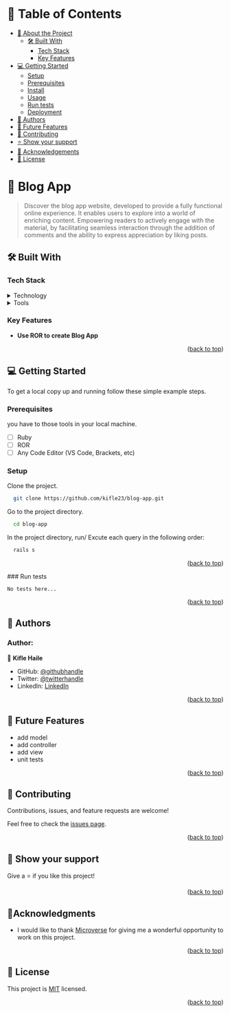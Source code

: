 <a name="readme-top"></a>

# 📗 Table of Contents

- [📖 About the Project](#about-project)
  - [🛠 Built With](#built-with)
    - [Tech Stack](#tech-stack)
    - [Key Features](#key-features)
  <!-- - [🚀 Live Demo](#live-demo) -->
- [💻 Getting Started](#getting-started)
  - [Setup](#setup)
  - [Prerequisites](#prerequisites)
  - [Install](#install)
  - [Usage](#usage)
  - [Run tests](#run-tests)
  - [Deployment](#triangular_flag_on_post-deployment)
- [👥 Authors](#authors)
- [🔭 Future Features](#future-features)
- [🤝 Contributing](#contributing)
- [⭐️ Show your support](#support)
- [🔭 Acknowledgements](#acknowledgements)
- [📝 License](#license)

<!-- PROJECT DESCRIPTION -->

# 🎯 Blog App<a name="about-project"></a>

> Discover the blog app website, developed to provide a fully functional online experience. It enables users to explore into a world of enriching content. Empowering readers to actively engage with the material, by facilitating seamless interaction through the addition of comments and the ability to express appreciation by liking posts.
## 🛠 Built With <a name="built-with"></a>

### Tech Stack <a name="tech-stack"></a>
<details>
  <summary>Technology</summary>
  <ul>
    <li>ROR</li>
  </ul>
</details>

<details>
  <summary>Tools</summary>
  <ul>
    <li>VS Code</li>
    <li>GIT</li>
    <li>GITHUB</li>
  </ul>
</details>

<!-- Features -->

### Key Features <a name="key-features"></a>
- **Use ROR to create Blog App**
<p align="right">(<a href="#readme-top">back to top</a>)</p>

<!-- LIVE DEMO -->

<!-- ## 🚀 Live Demo <a name="live-demo"></a>

- Coming Soon... -->

<!-- <p align="right">(<a href="#readme-top">back to top</a>)</p> -->

<!-- GETTING STARTED -->

## 💻 Getting Started <a name="getting-started"></a>

To get a local copy up and running follow these simple example steps.

### Prerequisites

you have to those tools in your local machine.

- [ ] Ruby
- [ ] ROR
- [ ] Any Code Editor (VS Code, Brackets, etc)

### Setup

Clone the project.

```bash
  git clone https://github.com/kifle23/blog-app.git
```

Go to the project directory.

```bash
  cd blog-app
```

In the project directory, run/ Excute each query in the following order:

```bash
  rails s
```

<p align="right">(<a href="#readme-top">back to top</a>)</p>
### Run tests

```test
No tests here...
```

<p align="right">(<a href="#readme-top">back to top</a>)</p>

<!-- AUTHORS -->

## 👥 Authors <a name="authors"></a>

### Author:

👤 **Kifle Haile**

- GitHub: [@githubhandle](https://github.com/kifle23)
- Twitter: [@twitterhandle](https://twitter.com/KifleHaile12)
- LinkedIn: [LinkedIn](https://www.linkedin.com/in/kifle-haile)

<p align="right">(<a href="#readme-top">back to top</a>)</p>

<!-- FUTURE FEATURES -->

## 🔭 Future Features <a name="future-features"></a>

- add model 
- add controller
- add view
- unit tests

<p align="right">(<a href="#readme-top">back to top</a>)</p>


<!-- CONTRIBUTING -->

## 🤝 Contributing <a name="contributing"></a>

Contributions, issues, and feature requests are welcome!

Feel free to check the [issues page](https://github.com/kifle23/blog-app/issues).

<p align="right">(<a href="#readme-top">back to top</a>)</p>

<!-- SUPPORT -->

## 👋 Show your support <a name="support"></a>

Give a ⭐️ if you like this project!

<p align="right">(<a href="#readme-top">back to top</a>)</p>

<!-- ACKNOWLEDGEMENTS -->

## 🔭Acknowledgments <a name="acknowledgements"></a>

- I would like to thank [Microverse](https://www.microverse.org/) for giving me a wonderful opportunity to work on this project.
<p align="right">(<a href="#readme-top">back to top</a>)</p>

## 📝 License <a name="license"></a>

This project is [MIT](./LICENSE) licensed.

<p align="right">(<a href="#readme-top">back to top</a>)</p>
